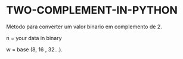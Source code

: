 # TWO-COMPLEMENT-IN-PYTHON
Metodo para converter um valor binario em complemento de 2.

n = your data in binary

w = base (8, 16 , 32...).
